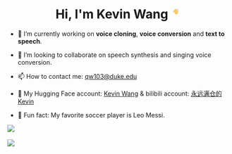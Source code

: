 <div align="center">
   <h1>Hi, I'm Kevin Wang</a><img src="wave.gif" width="30" /></h1>
</div>   

- 🔭 I’m currently working on **voice cloning**, **voice conversion** and **text to speech**.

- 👯 I’m looking to collaborate on speech synthesis and singing voice conversion.

- 📫 How to contact me: qw103@duke.edu

- 🤗 My Hugging Face account: [Kevin Wang](https://huggingface.co/kevinwang676) & bilibili account: [永远满仓的Kevin](https://space.bilibili.com/501495851)

- 🍰 Fun fact: My favorite soccer player is Leo Messi.

![](https://github-readme-stats.vercel.app/api?username=KevinWang676&theme=tokyonight&hide_border=false&include_all_commits=false&count_private=false)

[![](https://visitcount.itsvg.in/api?id=KevinWang676&icon=0&color=0)](https://visitcount.itsvg.in)

